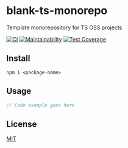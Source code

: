 # blank-ts-monorepo
Template monorepository for TS OSS projects  

[![CI](https://github.com/qiwi/blank-ts-monorepo/actions/workflows/ci.yaml/badge.svg?branch=master)](https://github.com/qiwi/blank-ts-monorepo/actions/workflows/ci.yaml)
[![Maintainability](https://api.codeclimate.com/v1/badges/14bc03164abbdb806f5a/maintainability)](https://codeclimate.com/github/antongolub/blank-ts-monorepo/maintainability)
[![Test Coverage](https://api.codeclimate.com/v1/badges/14bc03164abbdb806f5a/test_coverage)](https://codeclimate.com/github/antongolub/blank-ts-monorepo/test_coverage)

## Install
```shell
npm i <package-name>
```

## Usage
```typescript
// Code example goes here
```

## License
[MIT](./LICENSE)
